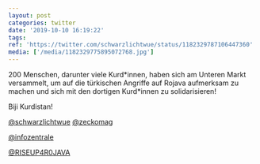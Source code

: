 ```yaml
---
layout: post
categories: twitter
date: '2019-10-10 16:19:22'
tags: 
ref: 'https://twitter.com/schwarzlichtwue/status/1182329787106447360'
media: ['/media/1182329775895072768.jpg']
---
```

200 Menschen, darunter viele Kurd\*innen, haben sich am Unteren Markt versammelt, um auf die türkischen Angriffe auf Rojava aufmerksam zu machen und sich mit den dortigen Kurd\*innen zu solidarisieren!



Biji Kurdistan! 

[@schwarzlichtwue](https://twitter.com/schwarzlichtwue) [@zeckomag](https://twitter.com/zeckomag) 

[@infozentrale](https://twitter.com/infozentrale) 

[@RISEUP4R0JAVA](https://twitter.com/RISEUP4R0JAVA)